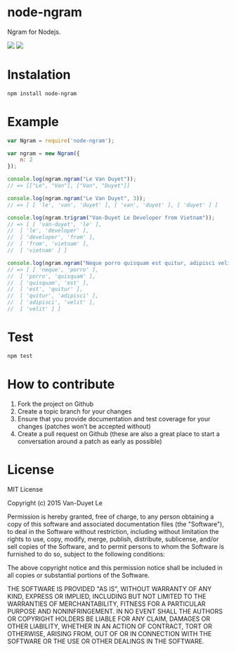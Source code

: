 # node-ngram

Ngram for Nodejs.

<img src="https://img.shields.io/github/forks/duyetdev/node-ngram.svg" />
<img src="https://img.shields.io/twitter/url/https/github.com/duyetdev/node-ngram.svg?style=social" />

# Instalation 

```sh
npm install node-ngram
```

# Example

```js
var Ngram = require('node-ngram');

var ngram = new Ngram({
	n: 2
});

console.log(ngram.ngram("Le Van Duyet"));
// => [["Le", "Van"], ["Van", "Duyet"]]

console.log(ngram.ngram("Le Van Duyet", 3));
// => [ [ 'le', 'van', 'duyet' ], [ 'van', 'duyet' ], [ 'duyet' ] ]

console.log(ngram.trigram("Van-Duyet Le Developer from Vietnam"));
// => [ [ 'van-duyet', 'le' ],
//  [ 'le', 'developer' ],
//  [ 'developer', 'from' ],
//  [ 'from', 'vietnam' ],
//  [ 'vietnam' ] ]

console.log(ngram.ngram("Neque porro quisquam est quitur, adipisci velit."));
// => [ [ 'neque', 'porro' ],
//  [ 'porro', 'quisquam' ],
//  [ 'quisquam', 'est' ],
//  [ 'est', 'quitur' ],
//  [ 'quitur', 'adipisci' ],
//  [ 'adipisci', 'velit' ],
//  [ 'velit' ] ]

```

# Test
```sh
npm test
```

# How to contribute
1. Fork the project on Github
2. Create a topic branch for your changes
3. Ensure that you provide documentation and test coverage for your changes (patches won’t be accepted without)
4. Create a pull request on Github (these are also a great place to start a conversation around a patch as early as possible)

# License
MIT License

Copyright (c) 2015 Van-Duyet Le

Permission is hereby granted, free of charge, to any person obtaining a copy of this software and associated documentation files (the "Software"), to deal in the Software without restriction, including without limitation the rights to use, copy, modify, merge, publish, distribute, sublicense, and/or sell copies of the Software, and to permit persons to whom the Software is furnished to do so, subject to the following conditions:

The above copyright notice and this permission notice shall be included in all copies or substantial portions of the Software.

THE SOFTWARE IS PROVIDED "AS IS", WITHOUT WARRANTY OF ANY KIND, EXPRESS OR IMPLIED, INCLUDING BUT NOT LIMITED TO THE WARRANTIES OF MERCHANTABILITY, FITNESS FOR A PARTICULAR PURPOSE AND NONINFRINGEMENT. IN NO EVENT SHALL THE AUTHORS OR COPYRIGHT HOLDERS BE LIABLE FOR ANY CLAIM, DAMAGES OR OTHER LIABILITY, WHETHER IN AN ACTION OF CONTRACT, TORT OR OTHERWISE, ARISING FROM, OUT OF OR IN CONNECTION WITH THE SOFTWARE OR THE USE OR OTHER DEALINGS IN THE SOFTWARE.
